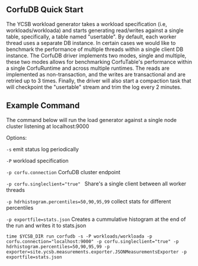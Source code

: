 ## CorfuDB Quick Start


The YCSB workload generator takes a workload specification (i.e, workloads/workloada) and starts generating read/writes
against a single table, specifically, a table named "usertable". By default, each worker thread uses a separate DB
instance. In certain cases we would like to benchmark the performance of multiple threads within a single client DB
instance. The CorfuDB driver implements two modes, single and multiple, these two modes allows for benchmarking CorfuTable's
performance within a single CorfuRuntime and across multiple runtimes. The reads are implemented as non-transaction, and
the writes are transactional and are retried up to 3 times. Finally, the driver will also start a compaction task
that will checkpoint the "usertable" stream and trim the log every 2 minutes. 


## Example Command

The command below will run the load generator against a single node cluster listening at localhost:9000

Options:

`-s` emit status log periodically

`-P` workload specification

`-p corfu.connection` CorfuDB cluster endpoint

`-p corfu.singleclient="true" ` Share's a single client between all worker threads

`-p hdrhistogram.percentiles=50,90,95,99` collect stats for different percentiles

`-p exportfile=stats.json` Creates a cummulative histogram at the end of the run and writes it to stats.json




```
time $YCSB_DIR run corfudb -s -P workloads/workloada -p corfu.connection="localhost:9000" -p corfu.singleclient="true" -p hdrhistogram.percentiles=50,90,95,99 -p exporter=site.ycsb.measurements.exporter.JSONMeasurementsExporter -p exportfile=stats.json

```
